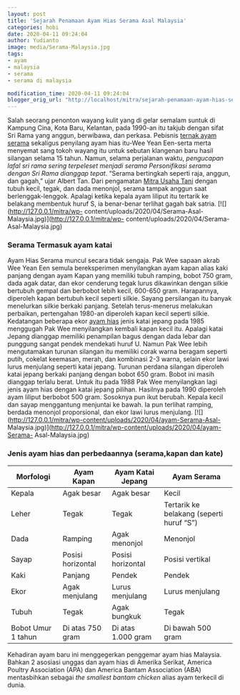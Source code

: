 ```yaml
---
layout: post
title: 'Sejarah Penamaan Ayam Hias Serama Asal Malaysia'
categories: hobi
date: 2020-04-11 09:24:04
author: Yudianto
image: media/Serama-Malaysia.jpg
tags:
- ayam
- malaysia
- serama
- serama di malaysia

modification_time: 2020-04-11 09:24:04
blogger_orig_url: "http://localhost/mitra/sejarah-penamaan-ayam-hias-serama-asal.html"
---
```


Salah seorang penonton wayang kulit yang di gelar semalam suntuk di Kampung
Cina, Kota Baru, Kelantan, pada 1990-an itu takjub dengan sifat Sri Rama yang
anggun, berwibawa, dan perkasa. Pebisnis [ternak ayam
serama](http://127.0.0.1/mitra/prospek-bisnis-menjanjikan-budidaya.html)
sekaligus penyilang ayam hias itu-Wee Yean Een-serta merta menyemat sang tokoh
wayang itu untuk sebutan klangenan baru hasil silangan selama 15 tahun. Namun,
selama perjalanan waktu, _pengucapan lafal sri rama sering terpeleset menjadi
serama Personifikasi serama dengan Sri Rama dianggap tepat_. “Serama
bertingkah seperti raja, anggun, dan gagah,” ujar Albert Tan. Dari pengamatan
[Mitra Usaha Tani](http://127.0.0.1/mitra) dengan tubuh kecil, tegak, dan dada
menonjol, serama tampak anggun saat berlenggak-lenggok. Apalagi ketika kepala
ayam liliput itu tertarik ke belakang membentuk huruf S, ia benar-benar
terlihat gagah bak satria. [![](http://127.0.0.1/mitra/wp-
content/uploads/2020/04/Serama-Asal-Malaysia.jpg)](http://127.0.0.1/mitra/wp-
content/uploads/2020/04/Serama-Asal-Malaysia.jpg)

### Serama Termasuk ayam katai

Ayam Hias Serama muncul secara tidak sengaja. Pak Wee sapaan akrab Wee Yean
Een semula bereksperimen menyilangkan ayam kapan alias kaki panjang dengan
ayam Kapan yang memiliki tubuh ramping, bobot 750 gram, dada agak datar, dan
ekor cenderung tegak lurus dikawinkan dengan silkie bertubuh gempal dan
berbobot lebih kecil, 600-650 gram. Harapannya, diperoleh kapan bertubuh kecil
seperti silkie. Sayang persilangan itu banyak menelurkan silkie berkaki
panjang. Setelah terus-menerus melakukan perbaikan, pertengahan 1980-an
diperoleh kapan kecil seperti silkie. Kedatangan beberapa ekor [ayam
hias](http://127.0.0.1/mitra/topik/ayam-hias) jenis katai jepang pada 1985
menggugah Pak Wee menyilangkan kembali kapan kecil itu. Apalagi katai Jepang
dianggap memiliki penampilan bagus dengan dada lebar dan punggung sangat
pendek mendekati huruf U. Namun Pak Wee lebih mengutamakan turunan silangan
itu memiliki corak warna beragam seperti putih, cokelat keemasan, merah, dan
kombinasi 2-3 warna, selain ekor lawi lurus menjulang seperti katai jepang.
Turunan perdana silangan diperoleh katai jepang berkaki panjang dengan bobot
650 gram. Bobot ini masih dianggap terlalu berat. Untuk itu pada 1988 Pak Wee
menyilangkan lagi jenis ayam hias dengan katai jepang pilihan. Hasilnya pada
1990 diperoleh ayam liliput berbobot 500 gram. Sosoknya pun ikut berubah.
Kepala kecil dan sayap menggantung menjuntai ke bawah. Ia pun terlihat
ramping, berdada menonjol proporsional, dan ekor lawi lurus menjulang.
[![](http://127.0.0.1/mitra/wp-content/uploads/2020/04/ayam-Serama-Asal-
Malaysia.jpg)](http://127.0.0.1/mitra/wp-content/uploads/2020/04/ayam-Serama-
Asal-Malaysia.jpg)

### Jenis ayam hias dan perbedaannya (serama,kapan dan kate)

**Morfologi** | **Ayam Kapan** | **Ayam Katai Jepang** | **Ayam Serama**  
---|---|---|---  
Kepala | Agak besar | Agak besar | Kecil  
Leher | Tegak | Tegak | Tertarik ke belakang (seperti huruf “S”)  
Dada | Ramping | Agak menonjol | Menonjol  
Sayap | Posisi horizontal | Posisi horizontal | Posisi vertikal  
Kaki | Panjang | Pendek | Pendek  
Ekor | Agak menjulang | Lurus menjulang | Lurus menjulang  
Tubuh | Tegak | Agak bungkuk | Tegak  
Bobot Umur 1 tahun | Di atas 750 gram | Di atas 1.000 gram | Di bawah 500 gram  
Kehadiran ayam baru ini menggegerkan penggemar ayam hias Malaysia. Bahkan 2
asosiasi unggas dan ayam hias di Amerika Serikat, America Poultry Association
(APA) dan America Bantam Association (ABA) mentasbihkan sebagai _the smallest
bantam chicken_ alias ayam terkecil di dunia.


